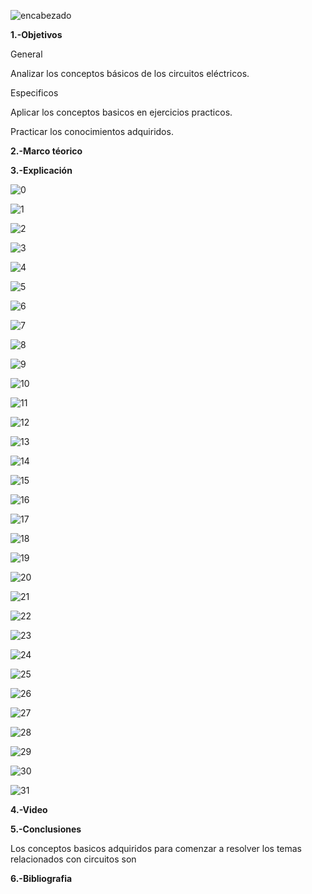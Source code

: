 ![encabezado](https://user-images.githubusercontent.com/75336529/120231087-3fc6e300-c216-11eb-9771-d2d81441e1b9.PNG)

**1.-Objetivos**

General

Analizar los conceptos básicos de los circuitos eléctricos.

Especificos

Aplicar los conceptos basicos en ejercicios practicos.

Practicar los conocimientos adquiridos.

**2.-Marco téorico**



**3.-Explicación**

![0](https://user-images.githubusercontent.com/75336529/120902828-25bb4500-c608-11eb-8184-768557136832.jpg)

![1](https://user-images.githubusercontent.com/75336529/120902829-28b63580-c608-11eb-9b63-fe85e8960c11.jpg)

![2](https://user-images.githubusercontent.com/75336529/120902917-9c584280-c608-11eb-808e-0d32c3e09df4.jpg)

![3](https://user-images.githubusercontent.com/75336529/120902846-497e8b00-c608-11eb-831c-f151b0362db4.jpg)

![4](https://user-images.githubusercontent.com/75336529/120902856-5ac79780-c608-11eb-8acb-ae344a3d3988.jpg)

![5](https://user-images.githubusercontent.com/75336529/120902859-5d29f180-c608-11eb-9ecc-ee7de38adeda.jpg)

![6](https://user-images.githubusercontent.com/75336529/120902860-5f8c4b80-c608-11eb-9d96-33a7ba02a431.jpg)

![7](https://user-images.githubusercontent.com/75336529/120902862-6450ff80-c608-11eb-89a4-afa783a536a6.jpg)

![8](https://user-images.githubusercontent.com/75336529/120902865-661ac300-c608-11eb-8554-6337be6ca1a4.jpg)

![9](https://user-images.githubusercontent.com/75336529/120902867-674bf000-c608-11eb-878e-f3699973a528.jpg)

![10](https://user-images.githubusercontent.com/75336529/120902869-687d1d00-c608-11eb-9569-9c131650c9f9.jpg)

![11](https://user-images.githubusercontent.com/75336529/120902870-6915b380-c608-11eb-8c25-22fbecf353d0.jpg)

![12](https://user-images.githubusercontent.com/75336529/120902871-6a46e080-c608-11eb-9a0c-478052f9e37d.jpg)

![13](https://user-images.githubusercontent.com/75336529/120902873-6b780d80-c608-11eb-93f4-9adbf9c877af.jpg)

![14](https://user-images.githubusercontent.com/75336529/120902875-6ca93a80-c608-11eb-844b-7cf1503ae0f6.jpg)

![15](https://user-images.githubusercontent.com/75336529/120902877-6dda6780-c608-11eb-95e2-8462551a4014.jpg)

![16](https://user-images.githubusercontent.com/75336529/120902878-6f0b9480-c608-11eb-83f9-24a591f40533.jpg)

![17](https://user-images.githubusercontent.com/75336529/120902879-70d55800-c608-11eb-88b1-ec944ec1f6a4.jpg)

![18](https://user-images.githubusercontent.com/75336529/120902881-729f1b80-c608-11eb-8b3e-486b216b9a91.jpg)

![19](https://user-images.githubusercontent.com/75336529/120902883-7468df00-c608-11eb-9d65-70a134a3023d.jpg)

![20](https://user-images.githubusercontent.com/75336529/120902886-77fc6600-c608-11eb-89e3-54725179df0f.jpg)

![21](https://user-images.githubusercontent.com/75336529/120902889-7af75680-c608-11eb-98e7-5676c662bcf2.jpg)

![22](https://user-images.githubusercontent.com/75336529/120902891-7c288380-c608-11eb-9e2b-f3f6c09c416c.jpg)

![23](https://user-images.githubusercontent.com/75336529/120902892-7d59b080-c608-11eb-924a-c4b5f3cc9f92.jpg)

![24](https://user-images.githubusercontent.com/75336529/120902893-7f237400-c608-11eb-9c5b-1a2eb94aa216.jpg)

![25](https://user-images.githubusercontent.com/75336529/120902894-8054a100-c608-11eb-88ed-5c8e68ec05af.jpg)

![26](https://user-images.githubusercontent.com/75336529/120902798-fad0f100-c607-11eb-8bf4-4c4b7feb6aa1.jpg)

![27](https://user-images.githubusercontent.com/75336529/120902801-fd334b00-c607-11eb-8e20-57eba53db3fd.jpg)

![28](https://user-images.githubusercontent.com/75336529/120902806-03292c00-c608-11eb-9cda-25216ac49532.jpg)

![29](https://user-images.githubusercontent.com/75336529/120902811-07ede000-c608-11eb-90bf-e933d5bde5c6.jpg)

![30](https://user-images.githubusercontent.com/75336529/120902814-10deb180-c608-11eb-85c6-f5af2519c90d.jpg)

![31](https://user-images.githubusercontent.com/75336529/120902823-2358eb00-c608-11eb-9b5e-b22d45f9f16f.jpg)

**4.-Video**

**5.-Conclusiones**

Los conceptos basicos adquiridos para comenzar a resolver los temas relacionados con circuitos son

**6.-Bibliografia**

